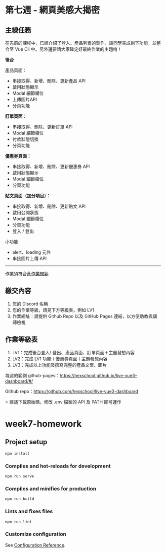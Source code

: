 # 第七週 - 網頁美感大揭密

## 主線任務
在先前的課程中，已經介紹了登入、產品列表的製作，請同學完成剩下功能，並整合至 Vue Cli 中。另外還要請大家確定好最終作業的主題唷！

**後台**

產品頁面：

- 串接取得、新增、刪除、更新產品 API
- 啟用狀態顯示
- Modal 細節欄位
- 上傳圖片API 
- 分頁功能

**訂單頁面：**

- 串接取得、刪除、更新訂單 API
- Modal 細節欄位
- 付款狀態切換
- 分頁功能

**優惠券頁面：**

- 串接取得、新增、刪除、更新優惠券 API
- 啟用狀態顯示
- Modal 細節欄位
- 分頁功能

**貼文頁面（加分項目）：**

- 串接取得、新增、刪除、更新貼文 API
- 啟用公開狀態
- Modal 細節欄位
- 分頁功能
- 登入 / 登出

小功能

- alert、loading 元件
- 串接圖片上傳 API


***

作業須符合此[作業規範](https://hackmd.io/XbKPYiE9Ru6G0sAfB5PBJw)

## 繳交內容

1. 您的 Discord 名稱
1. 您的作業等級，請見下方等級表，例如 LV1
1. 作業網址：請提供 Github Repo 以及 GitHub Pages 連結，以方便助教與講師檢視

## 作業等級表

1. LV1：完成後台登入/ 登出、產品頁面、訂單頁面＋主題發想內容
1. LV2：完成 LV1 功能＋優惠券頁面＋主題發想內容
1. LV3：完成以上功能及撰寫完整的產品文案、圖片


每週的範例 github-pages：https://hexschool.github.io/live-vue3-dashboard/#/

Github repo：https://github.com/hexschool/live-vue3-dashboard

⭐️ 建議下載原始碼，修改 .env 檔案的 API 及 PATH 即可運作

# week7-homework

## Project setup
```
npm install
```

### Compiles and hot-reloads for development
```
npm run serve
```

### Compiles and minifies for production
```
npm run build
```

### Lints and fixes files
```
npm run lint
```

### Customize configuration
See [Configuration Reference](https://cli.vuejs.org/config/).
